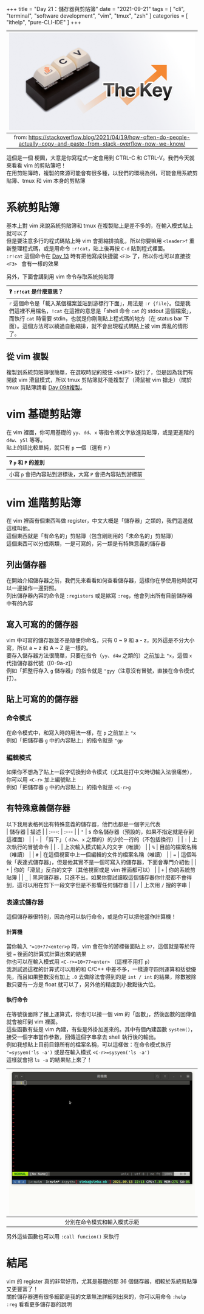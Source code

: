 +++
title = "Day 21：儲存器與剪貼簿"
date = "2021-09-21"
tags = [
  "cli",
  "terminal",
  "software development",
  "vim",
  "tmux",
  "zsh"
]
categories = [ "ithelp", "pure-CLI-IDE" ]
+++

|                     ![stackoverflow meme](/images/ithelp/pure-CLI-IDE/day21/stackoverflow-meme.png)                      |
| :----------------------------------------------------------------------------------------------------------------------: |
| from: https://stackoverflow.blog/2021/04/19/how-often-do-people-actually-copy-and-paste-from-stack-overflow-now-we-know/ |

這個是一個 梗圖，大意是你寫程式一定會用到 CTRL-C 和 CTRL-V。我們今天就來看看 vim 的剪貼簿吧！  
在用剪貼簿時，複製的來源可能會有很多種，以我們的環境為例，可能會用系統剪貼簿、tmux 和 vim 本身的剪貼簿

# 系統剪貼簿

基本上對 vim 來說系統剪貼簿和 tmux 在複製貼上是差不多的，在輸入模式貼上就可以了  
但是要注意多行的程式碼貼上時 vim 會把縮排搞亂，所以你要嘛用 `<leader>f` 重新整理程式碼，或是用命令 `:r!cat`，貼上後再按 `C-d` 貼到程式裡面。  
`:r!cat` 這個命令在 [Day 13](../day13) 時有把他寫成快捷鍵 `<F3>` 了，所以你也可以直接按 `<F3> ` 會有一樣的效果

另外，下面會講到用 vim 命令存取系統剪貼簿

| ❓ `:r!cat` 是什麼意思？                                                                                                                                                                                                                                                                                   |
| :--------------------------------------------------------------------------------------------------------------------------------------------------------------------------------------------------------------------------------------------------------------------------------------------------------- |
| `r` 這個命令是「載入某個檔案並貼到游標行下面」，用法是 `:r {file}`。但是我們這裡不用檔名，`!cat` 在這裡的意思是「shell 命令 `cat` 的 stdout 這個檔案」，而執行 `cat` 時需要 stdin，也就是你剛剛貼上程式碼的地方（在 status bar 下面）。這個方法可以繞過自動縮排，就不會出現程式碼貼上被 vim 弄亂的情形了。 |

## 從 vim 複製

複製到系統剪貼簿很簡單，在選取時記的按住 `<SHIFT>` 就行了，但是因為我們有開啟 vim 滑鼠模式，所以 tmux 剪貼簿就不能複製了（滑鼠被 vim 搶走）（關於 tmux 剪貼簿請看 [Day 09#複製](../day09#複製)。

# vim 基礎剪貼簿

在 vim 裡面，你可用基礎的 `yy`、`dd`、`x` 等指令將文字放進剪貼簿，或是更進階的 `d4w`、`y5l` 等等。  
貼上的話比較單純，就只有 `p` 一個（還有 `P` ）

| ❓ `p` 和 `P` 的差別                                     |
| :------------------------------------------------------- |
| 小寫 `p` 會把內容貼到游標後，大寫 `P` 會把內容貼到游標前 |

# vim 進階剪貼簿

在 vim 裡面有個東西叫做 register，中文大概是「儲存器」之類的，我們這邊就這樣叫他。  
這個東西就是「有命名的」剪貼簿（包含剛剛用的「未命名的」剪貼簿）  
這個東西可以分成兩類，一是可寫的，另一類是有特殊意義的儲存器

## 列出儲存器

在開始介紹儲存器之前，我們先來看看如何查看儲存器，這樣你在學使用他時就可以一邊操作一邊對照。  
列出儲存器內容的命令是 `:registers` 或是縮寫 `:reg`，他會列出所有目前儲存器中有的內容

## 寫入可寫的的儲存器

vim 中可寫的儲存器並不是隨便你命名，只有 0 ~ 9 和 a - z，另外這是不分大小寫，所以 a ~ z 和 A ~ Z 是一樣的。  
要存入儲存器方法很簡單，只要在指令（`yy`、`d4w` 之類的）之前加上 `"x`，這個 `x` 代指儲存器代號（[0-9a-z]）  
例如「把整行存入 `g` 儲存器」的指令就是 `"gyy`（注意沒有冒號，直接在命令模式打）。

## 貼上可寫的的儲存器

### 命令模式

在命令模式中，和寫入時的用法一樣，在 `p` 之前加上 `"x`  
例如「把儲存器 `g` 中的內容貼上」的指令就是 `"gp`

### 編輯模式

如果你不想為了貼上一段字切換到命令模式（尤其是打中文時切輸入法很痛苦），你可以用 `<C-r>` 加上編號貼上  
例如「把儲存器 `g` 中的內容貼上」的指令就是 `<C-r>g`

## 有特殊意義儲存器

以下我用表格列出有特殊意義的儲存器，他們也都是一個字元代表  
| 儲存器 | 描述 |
| :---: | :--- |
| `"` | s 命名儲存器（預設的，如果不指定就是存到這裡面） |
| `-` | 「剪下」（ `d2w`、`x` 之類的）的少於一行的（不包括換行） |
| `:` | 上次執行的冒號命令 |
| `.` | 上次輸入模式輸入的文字（唯讀） |
| `%` | 目前的檔案名稱（唯讀） |
| `#` | 在這個視窗中上一個編輯的文件的檔案名稱（唯讀） |
| `=` | 這個叫做「表達式儲存器」，但是他其實不是一個可寫入的儲存器，下面會專門介紹他 |
| `*` | 你的「滑鼠」反白的文字（其他視窗或是 vim 裡面都可以） |
| `+` | 你的系統剪貼簿 |
| `_` | 黑洞儲存器，只進不出，如果你嘗試讀取這個儲存器你什麼都不會得到，這可以用在剪下一段文字但是不影響任何儲存器 |
| `/` | 上次用 `/` 搜的字串 |

### 表達式儲存器

這個儲存器很特別，因為他可以執行命令，或是你可以把他當作計算機！

#### 計算機

當你輸入 `"=10+77<enter>p` 時，vim 會在你的游標後面貼上 `87`，這個就是等於符號 `=` 後面的計算式計算出來的結果  
你也可以在輸入模式用 `<C-r>=10+77<enter>` （這裡不用打 `p`）  
我測試過這裡的計算式可以用的和 C/C++ 中差不多，一樣遵守四則運算和括號優先，而且如果整數沒有加上 `.0` 去做除法會得到的是 `int / int` 的結果，除數被除數只要有一方是 float 就可以了，另外他的精度到小數點後六位。

#### 執行命令

在等號後面除了接上運算式，你也可以接一個 vim 的「函數」，然後函數的回傳值就會被印到 vim 裡面。  
這些函數有些是 vim 內建，有些是外掛加進來的。其中有個內建函數 `system()`，接受一個字串當作參數，回傳這個字串拿去 shell 執行後的輸出。  
例如我想貼上目前目錄所有的檔案名稱，可以這樣做：在命令模式執行 `"=sysyem('ls -a')` 或是在輸入模式 `<C-r>=sysyem('ls -a')`  
這樣就會把 `ls -a` 的結果貼上來了！

| ![vim expression register](/images/ithelp/pure-CLI-IDE/day21/vim-expression-reg.gif) |
| :----------------------------------------------------------------------------------: |
|                             分別在命令模式和輸入模式示範                             |

另外這些函數也可以用 `:call funcion()` 來執行

# 結尾

vim 的 register 真的非常好用，尤其是基礎的那 36 個儲存器，相較於系統剪貼簿又更豐富了！  
關於儲存器還有很多細節是我的文章無法詳細列出來的，你可以用命令 `:help :reg` 看看更多儲存器的說明
